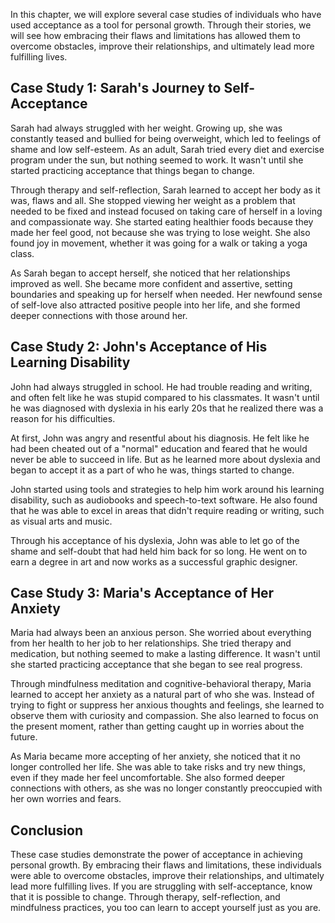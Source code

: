 
In this chapter, we will explore several case studies of individuals who have used acceptance as a tool for personal growth. Through their stories, we will see how embracing their flaws and limitations has allowed them to overcome obstacles, improve their relationships, and ultimately lead more fulfilling lives.

Case Study 1: Sarah's Journey to Self-Acceptance
------------------------------------------------

Sarah had always struggled with her weight. Growing up, she was constantly teased and bullied for being overweight, which led to feelings of shame and low self-esteem. As an adult, Sarah tried every diet and exercise program under the sun, but nothing seemed to work. It wasn't until she started practicing acceptance that things began to change.

Through therapy and self-reflection, Sarah learned to accept her body as it was, flaws and all. She stopped viewing her weight as a problem that needed to be fixed and instead focused on taking care of herself in a loving and compassionate way. She started eating healthier foods because they made her feel good, not because she was trying to lose weight. She also found joy in movement, whether it was going for a walk or taking a yoga class.

As Sarah began to accept herself, she noticed that her relationships improved as well. She became more confident and assertive, setting boundaries and speaking up for herself when needed. Her newfound sense of self-love also attracted positive people into her life, and she formed deeper connections with those around her.

Case Study 2: John's Acceptance of His Learning Disability
----------------------------------------------------------

John had always struggled in school. He had trouble reading and writing, and often felt like he was stupid compared to his classmates. It wasn't until he was diagnosed with dyslexia in his early 20s that he realized there was a reason for his difficulties.

At first, John was angry and resentful about his diagnosis. He felt like he had been cheated out of a "normal" education and feared that he would never be able to succeed in life. But as he learned more about dyslexia and began to accept it as a part of who he was, things started to change.

John started using tools and strategies to help him work around his learning disability, such as audiobooks and speech-to-text software. He also found that he was able to excel in areas that didn't require reading or writing, such as visual arts and music.

Through his acceptance of his dyslexia, John was able to let go of the shame and self-doubt that had held him back for so long. He went on to earn a degree in art and now works as a successful graphic designer.

Case Study 3: Maria's Acceptance of Her Anxiety
-----------------------------------------------

Maria had always been an anxious person. She worried about everything from her health to her job to her relationships. She tried therapy and medication, but nothing seemed to make a lasting difference. It wasn't until she started practicing acceptance that she began to see real progress.

Through mindfulness meditation and cognitive-behavioral therapy, Maria learned to accept her anxiety as a natural part of who she was. Instead of trying to fight or suppress her anxious thoughts and feelings, she learned to observe them with curiosity and compassion. She also learned to focus on the present moment, rather than getting caught up in worries about the future.

As Maria became more accepting of her anxiety, she noticed that it no longer controlled her life. She was able to take risks and try new things, even if they made her feel uncomfortable. She also formed deeper connections with others, as she was no longer constantly preoccupied with her own worries and fears.

Conclusion
----------

These case studies demonstrate the power of acceptance in achieving personal growth. By embracing their flaws and limitations, these individuals were able to overcome obstacles, improve their relationships, and ultimately lead more fulfilling lives. If you are struggling with self-acceptance, know that it is possible to change. Through therapy, self-reflection, and mindfulness practices, you too can learn to accept yourself just as you are.
